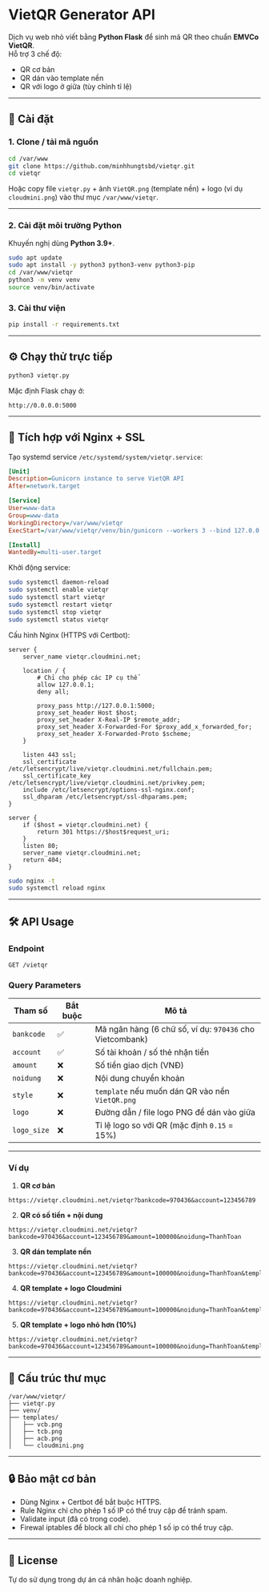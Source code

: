 # VietQR Generator API

Dịch vụ web nhỏ viết bằng **Python Flask** để sinh mã QR theo chuẩn **EMVCo VietQR**.  
Hỗ trợ 3 chế độ:
- QR cơ bản
- QR dán vào template nền
- QR với logo ở giữa (tùy chỉnh tỉ lệ)

---

## 🚀 Cài đặt

### 1. Clone / tải mã nguồn
```bash
cd /var/www
git clone https://github.com/minhhungtsbd/vietqr.git
cd vietqr
```

Hoặc copy file `vietqr.py` + ảnh `VietQR.png` (template nền) + logo (ví dụ `cloudmini.png`) vào thư mục `/var/www/vietqr`.

---

### 2. Cài đặt môi trường Python
Khuyến nghị dùng **Python 3.9+**.

```bash
sudo apt update
sudo apt install -y python3 python3-venv python3-pip
cd /var/www/vietqr
python3 -m venv venv
source venv/bin/activate
```

### 3. Cài thư viện
```bash
pip install -r requirements.txt
```

---

## ⚙️ Chạy thử trực tiếp

```bash
python3 vietqr.py
```

Mặc định Flask chạy ở:
```
http://0.0.0.0:5000
```

---

## 🔗 Tích hợp với Nginx + SSL

Tạo systemd service `/etc/systemd/system/vietqr.service`:

```ini
[Unit]
Description=Gunicorn instance to serve VietQR API
After=network.target

[Service]
User=www-data
Group=www-data
WorkingDirectory=/var/www/vietqr
ExecStart=/var/www/vietqr/venv/bin/gunicorn --workers 3 --bind 127.0.0.1:5000 vietqr:app

[Install]
WantedBy=multi-user.target
```

Khởi động service:
```bash
sudo systemctl daemon-reload
sudo systemctl enable vietqr
sudo systemctl start vietqr
sudo systemctl restart vietqr
sudo systemctl stop vietqr
sudo systemctl status vietqr
```

Cấu hình Nginx (HTTPS với Certbot):
```nginx
server {
    server_name vietqr.cloudmini.net;

    location / {
        # Chỉ cho phép các IP cụ thể
        allow 127.0.0.1;
        deny all;
		
        proxy_pass http://127.0.0.1:5000;
        proxy_set_header Host $host;
        proxy_set_header X-Real-IP $remote_addr;
        proxy_set_header X-Forwarded-For $proxy_add_x_forwarded_for;
        proxy_set_header X-Forwarded-Proto $scheme;
    }

    listen 443 ssl;
    ssl_certificate /etc/letsencrypt/live/vietqr.cloudmini.net/fullchain.pem;
    ssl_certificate_key /etc/letsencrypt/live/vietqr.cloudmini.net/privkey.pem;
    include /etc/letsencrypt/options-ssl-nginx.conf;
    ssl_dhparam /etc/letsencrypt/ssl-dhparams.pem;
}

server {
    if ($host = vietqr.cloudmini.net) {
        return 301 https://$host$request_uri;
    }
    listen 80;
    server_name vietqr.cloudmini.net;
    return 404;
}
```

```bash
sudo nginx -t
sudo systemctl reload nginx
```
---

## 🛠️ API Usage

### Endpoint
```
GET /vietqr
```

### Query Parameters

| Tham số     | Bắt buộc | Mô tả |
|-------------|----------|-------|
| `bankcode`  | ✅       | Mã ngân hàng (6 chữ số, ví dụ: `970436` cho Vietcombank) |
| `account`   | ✅       | Số tài khoản / số thẻ nhận tiền |
| `amount`    | ❌       | Số tiền giao dịch (VNĐ) |
| `noidung`   | ❌       | Nội dung chuyển khoản |
| `style`     | ❌       | `template` nếu muốn dán QR vào nền `VietQR.png` |
| `logo`      | ❌       | Đường dẫn / file logo PNG để dán vào giữa |
| `logo_size` | ❌       | Tỉ lệ logo so với QR (mặc định `0.15` = 15%) |

---

### Ví dụ

1. **QR cơ bản**  
```
https://vietqr.cloudmini.net/vietqr?bankcode=970436&account=123456789
```

2. **QR có số tiền + nội dung**  
```
https://vietqr.cloudmini.net/vietqr?bankcode=970436&account=123456789&amount=100000&noidung=ThanhToan
```

3. **QR dán template nền**  
```
https://vietqr.cloudmini.net/vietqr?bankcode=970436&account=123456789&amount=100000&noidung=ThanhToan&template=vcb.png
```

4. **QR template + logo Cloudmini**  
```
https://vietqr.cloudmini.net/vietqr?bankcode=970436&account=123456789&amount=100000&noidung=ThanhToan&template=vcb.png&logo=cloudmini.png
```

5. **QR template + logo nhỏ hơn (10%)**  
```
https://vietqr.cloudmini.net/vietqr?bankcode=970436&account=123456789&amount=100000&noidung=ThanhToan&template=vcb.png&logo=cloudmini.png&logo_size=0.15
```

---

## 📂 Cấu trúc thư mục

```
/var/www/vietqr/
├── vietqr.py
├── venv/
├── templates/
│   ├── vcb.png
│   ├── tcb.png
│   ├── acb.png
│   └── cloudmini.png
```

---

## 🔒 Bảo mật cơ bản

- Dùng Nginx + Certbot để bắt buộc HTTPS.  
- Rule Nginx chỉ cho phép 1 số IP có thể truy cập để tránh spam.  
- Validate input (đã có trong code).  
- Firewal iptables để block all chỉ cho phép 1 số ip có thể truy cập.

---

## 📜 License
Tự do sử dụng trong dự án cá nhân hoặc doanh nghiệp.
